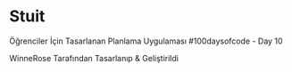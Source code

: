 # Stuit
Öğrenciler İçin Tasarlanan Planlama Uygulaması 
#100daysofcode - Day 10

WinneRose Tarafından Tasarlanıp & Geliştirildi
